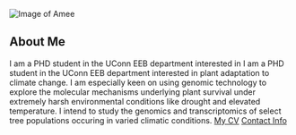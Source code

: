 ![Image of Amee](images/headshot.png "Welcome to amee-genome, the webpage that describes my research in the exciting field of genomics science")
## About Me
I am a PHD student in the UConn EEB department interested in I am a PHD student in the UConn EEB department interested in plant adaptation to climate change. I am especially keen on using genomic technology to explore the molecular mechanisms underlying plant survival under extremely harsh environmental conditions like drought and elevated temperature. I intend to study the genomics and transcriptomics of select tree populations occuring in varied climatic conditions. 
[My CV](PDFs/cv.pdf)
[Contact Info](contact-info.html) 
